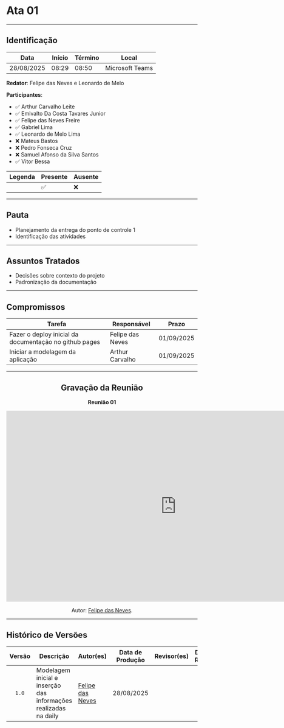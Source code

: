# Ata 01

---

## Identificação

| Data | Início | Término | Local |
| ---- | ------ | ------- | ----- |
| 28/08/2025 | 08:29 | 08:50 | Microsoft Teams |

**Redator**: Felipe das Neves e Leonardo de Melo

**Participantes**:

- ✅ Arthur Carvalho Leite
- ✅ Emivalto Da Costa Tavares Junior
- ✅ Felipe das Neves Freire
- ✅ Gabriel Lima
- ✅ Leonardo de Melo Lima
- ❌ Mateus Bastos
- ❌ Pedro Fonseca Cruz
- ❌ Samuel Afonso da Silva Santos
- ✅ Vitor Bessa

| Legenda | Presente | Ausente |
| ---- | ------ | ------- |
|  | ✅ | ❌ |
---

## Pauta

- Planejamento da entrega do ponto de controle 1
- Identificação das atividades

---

## Assuntos Tratados

- Decisões sobre contexto do projeto
- Padronização da documentação

---

## Compromissos

| Tarefa | Responsável | Prazo |
| ------ | ----------- | ----- |
| Fazer o deploy inicial da documentação no github pages | Felipe das Neves | 01/09/2025 |
| Iniciar a modelagem da aplicação | Arthur Carvalho | 01/09/2025 |

---

<div align="center">

## Gravação da Reunião

**Reunião 01**

<iframe width="893" height="502" src="https://www.youtube.com/embed/link" title="Reunião 1 - Marventura" frameborder="0" allow="accelerometer; autoplay; clipboard-write; encrypted-media; gyroscope; picture-in-picture; web-share" referrerpolicy="strict-origin-when-cross-origin" allowfullscreen></iframe>

<p>Autor: <a href="https://github.com/FelipeFreire-gf">Felipe das Neves</a>.</p>
</div>

---

## Histórico de Versões

| Versão | Descrição | Autor(es) | Data de Produção | Revisor(es) | Data de Revisão | Incremento do Revisor|
| :----: | --------- | --------- | :--------------: | ----------- | :-------------: | :-------------: |
| `1.0` | Modelagem inicial e inserção das informações realizadas na daily | [Felipe das Neves](https://github.com/FelipeFreire-gf) | 28/08/2025 | | | |